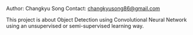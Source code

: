 Author: Changkyu Song
Contact: changkyusong86@gmail.com

This project is about Object Detection using Convolutional Neural Network using an unsupervised or semi-supervised learning way.
